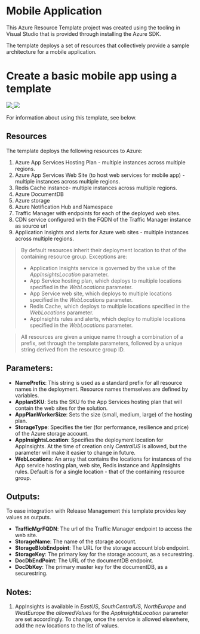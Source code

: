 # Mobile Application
This Azure Resource Template project was created using the tooling in Visual Studio that is provided through installing the Azure SDK.

The template deploys a set of resources that collectively provide a sample architecture for a mobile application.

# Create a basic mobile app using a template

<a href="https://portal.azure.com/#create/Microsoft.Template/uri/https%3A%2F%2Fraw.githubusercontent.com%2FBritBoy70%2Fazure-solutions-basic-mobile%2Fmaster%2FMobileApp%2FTemplates%2Fazuredeploy.json" target="_blank">
    <img src="http://azuredeploy.net/deploybutton.png"/>
</a>
<a href="http://armviz.io/#/?load=https%3A%2F%2Fraw.githubusercontent.com%2FBritBoy70%2Fazure-solutions-basic-mobile%2Fmaster%2FMobileApp%2FTemplates%2Fazuredeploy.json" target="_blank">
    <img src="http://armviz.io/visualizebutton.png"/>
</a>

For information about using this template, see below.

## Resources
The template deploys the following resources to Azure:

1. Azure App Services Hosting Plan - multiple instances across multiple regions.
2. Azure App Services Web Site (to host web services for mobile app) - multiple instances across multiple regions.
3. Redis Cache instance- multiple instances across multiple regions.
4. Azure DocumentDB
6. Azure storage
7. Azure Notification Hub and Namespace
8. Traffic Manager with endpoints for each of the deployed web sites.
8. CDN service configured with the FQDN of the Traffic Manager instance as source url
9. Application Insights and alerts for Azure web sites - multiple instances across multiple regions.

> By default resources inherit their deployment location to that of the containing resource group. Exceptions are:
> * Application Insights service is governed by the value of the *AppInsightsLocation* parameter.
> * App Service hosting plan, which deploys to multiple locations specified in the *WebLocations* parameter.
> * App Service web site, which deploys to multiple locations specified in the *WebLocations* parameter.
> * Redis Cache, which deploys to multiple locations specified in the *WebLocations* parameter.
> * AppInsights rules and alerts, which deploy to multiple locations specified in the *WebLocations* parameter.

> All resources are given a unique name through a combination of a prefix, set through the template parameters, followed by a unique string derived from the resource group ID.

## Parameters:
* __NamePrefix__: This string is used as a standard prefix for all resource names in the deployment. Resource names themselves are defined by variables.
* __ApplanSKU__: Sets the SKU fo the App Services hosting plan that will contain the web sites for the solution.
* __AppPlanWorkerSize__: Sets the size (small, medium, large) of the hosting plan.
* __StorageType__: Specifies the tier (for performance, resilience and price) of the Azure storage account.
* __AppInsightsLocation__: Specifies the deployment location for AppInsights. At the time of creation only *CentralUS* is allowed, but the parameter will make it easier to change in future.
* __WebLocations__: An array that contains the locations for instances of the App service hosting plan, web site, Redis instance and AppInsights rules. Default is for a single location - that of the containing resource group.

## Outputs:
To ease integration with Release Management this template provides key values as outputs.
* __TrafficMgrFQDN__: The url of the Traffic Manager endpoint to access the web site.
* __StorageName__: The name of the storage account.
* __StorageBlobEndpoint__: The URL for the storage account blob endpoint.
* __StorageKey__: The primary key for the storage account, as a securestring.
* __DocDbEndPoint__: The URL of the documentDB endpoint.
* __DocDbKey__: The primary master key for the documentDB, as a securestring.


## Notes:
1. AppInsights is available in *EastUS*, *SouthCentralUS*, *NorthEurope* and *WestEurope* the *allowedValues* for the *AppInsightsLocation* parameter are set accordingly. To change, once the service is allowed elsewhere, add the new locations to the list of values.
